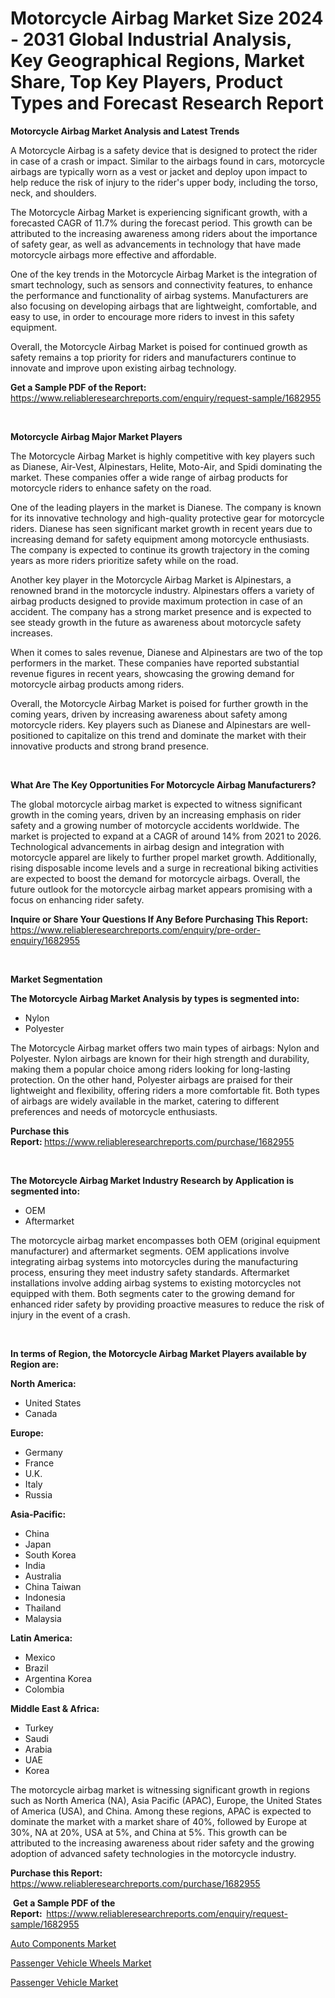 <p><h1>Motorcycle Airbag Market Size 2024 - 2031 Global Industrial Analysis, Key Geographical Regions, Market Share, Top Key Players, Product Types and Forecast Research Report</h1></p><p><strong>Motorcycle Airbag Market Analysis and Latest Trends</strong></p>
<p><p>A Motorcycle Airbag is a safety device that is designed to protect the rider in case of a crash or impact. Similar to the airbags found in cars, motorcycle airbags are typically worn as a vest or jacket and deploy upon impact to help reduce the risk of injury to the rider's upper body, including the torso, neck, and shoulders.</p><p>The Motorcycle Airbag Market is experiencing significant growth, with a forecasted CAGR of 11.7% during the forecast period. This growth can be attributed to the increasing awareness among riders about the importance of safety gear, as well as advancements in technology that have made motorcycle airbags more effective and affordable.</p><p>One of the key trends in the Motorcycle Airbag Market is the integration of smart technology, such as sensors and connectivity features, to enhance the performance and functionality of airbag systems. Manufacturers are also focusing on developing airbags that are lightweight, comfortable, and easy to use, in order to encourage more riders to invest in this safety equipment.</p><p>Overall, the Motorcycle Airbag Market is poised for continued growth as safety remains a top priority for riders and manufacturers continue to innovate and improve upon existing airbag technology.</p></p>
<p><strong>Get a Sample PDF of the Report:&nbsp;</strong> <a href="https://www.reliableresearchreports.com/enquiry/request-sample/1682955">https://www.reliableresearchreports.com/enquiry/request-sample/1682955</a></p>
<p>&nbsp;</p>
<p><strong>Motorcycle Airbag Major Market Players</strong></p>
<p><p>The Motorcycle Airbag Market is highly competitive with key players such as Dianese, Air-Vest, Alpinestars, Helite, Moto-Air, and Spidi dominating the market. These companies offer a wide range of airbag products for motorcycle riders to enhance safety on the road.</p><p>One of the leading players in the market is Dianese. The company is known for its innovative technology and high-quality protective gear for motorcycle riders. Dianese has seen significant market growth in recent years due to increasing demand for safety equipment among motorcycle enthusiasts. The company is expected to continue its growth trajectory in the coming years as more riders prioritize safety while on the road.</p><p>Another key player in the Motorcycle Airbag Market is Alpinestars, a renowned brand in the motorcycle industry. Alpinestars offers a variety of airbag products designed to provide maximum protection in case of an accident. The company has a strong market presence and is expected to see steady growth in the future as awareness about motorcycle safety increases.</p><p>When it comes to sales revenue, Dianese and Alpinestars are two of the top performers in the market. These companies have reported substantial revenue figures in recent years, showcasing the growing demand for motorcycle airbag products among riders.</p><p>Overall, the Motorcycle Airbag Market is poised for further growth in the coming years, driven by increasing awareness about safety among motorcycle riders. Key players such as Dianese and Alpinestars are well-positioned to capitalize on this trend and dominate the market with their innovative products and strong brand presence.</p></p>
<p>&nbsp;</p>
<p><strong>What Are The Key Opportunities For Motorcycle Airbag Manufacturers?</strong></p>
<p><p>The global motorcycle airbag market is expected to witness significant growth in the coming years, driven by an increasing emphasis on rider safety and a growing number of motorcycle accidents worldwide. The market is projected to expand at a CAGR of around 14% from 2021 to 2026. Technological advancements in airbag design and integration with motorcycle apparel are likely to further propel market growth. Additionally, rising disposable income levels and a surge in recreational biking activities are expected to boost the demand for motorcycle airbags. Overall, the future outlook for the motorcycle airbag market appears promising with a focus on enhancing rider safety.</p></p>
<p><strong>Inquire or Share Your Questions If Any Before Purchasing This Report:</strong> <a href="https://www.reliableresearchreports.com/enquiry/pre-order-enquiry/1682955">https://www.reliableresearchreports.com/enquiry/pre-order-enquiry/1682955</a></p>
<p>&nbsp;</p>
<p><strong>Market Segmentation</strong></p>
<p><strong>The Motorcycle Airbag Market Analysis by types is segmented into:</strong></p>
<p><ul><li>Nylon</li><li>Polyester</li></ul></p>
<p><p>The Motorcycle Airbag market offers two main types of airbags: Nylon and Polyester. Nylon airbags are known for their high strength and durability, making them a popular choice among riders looking for long-lasting protection. On the other hand, Polyester airbags are praised for their lightweight and flexibility, offering riders a more comfortable fit. Both types of airbags are widely available in the market, catering to different preferences and needs of motorcycle enthusiasts.</p></p>
<p><strong>Purchase this Report:&nbsp;</strong><a href="https://www.reliableresearchreports.com/purchase/1682955">https://www.reliableresearchreports.com/purchase/1682955</a></p>
<p>&nbsp;</p>
<p><strong>The Motorcycle Airbag Market Industry Research by Application is segmented into:</strong></p>
<p><ul><li>OEM</li><li>Aftermarket</li></ul></p>
<p><p>The motorcycle airbag market encompasses both OEM (original equipment manufacturer) and aftermarket segments. OEM applications involve integrating airbag systems into motorcycles during the manufacturing process, ensuring they meet industry safety standards. Aftermarket installations involve adding airbag systems to existing motorcycles not equipped with them. Both segments cater to the growing demand for enhanced rider safety by providing proactive measures to reduce the risk of injury in the event of a crash.</p></p>
<p>&nbsp;</p>
<p><strong>In terms of Region, the Motorcycle Airbag Market Players available by Region are:</strong></p>
<p>
    <p> <strong> North America: </strong>
        <ul>
            <li>United States</li>
            <li>Canada</li>
        </ul>
        </p> 
    <p> <strong> Europe: </strong>
        <ul>
            <li>Germany</li>
            <li>France</li>
            <li>U.K.</li>
            <li>Italy</li>
            <li>Russia</li>
        </ul>
        </p> 
    <p> <strong> Asia-Pacific: </strong>
        <ul>
            <li>China</li>
            <li>Japan</li>
            <li>South Korea</li>
            <li>India</li>
            <li>Australia</li>
            <li>China Taiwan</li>
            <li>Indonesia</li>
            <li>Thailand</li>
            <li>Malaysia</li>
        </ul>
        </p> 
    <p> <strong> Latin America: </strong>
        <ul>
            <li>Mexico</li>
            <li>Brazil</li>
            <li>Argentina Korea</li>
            <li>Colombia</li>
        </ul>
        </p> 
    <p> <strong> Middle East & Africa: </strong>
        <ul>
            <li>Turkey</li>
            <li>Saudi</li>
            <li>Arabia</li>
            <li>UAE</li>
            <li>Korea</li>
        </ul>
    </p>
    </p>
<p><p>The motorcycle airbag market is witnessing significant growth in regions such as North America (NA), Asia Pacific (APAC), Europe, the United States of America (USA), and China. Among these regions, APAC is expected to dominate the market with a market share of 40%, followed by Europe at 30%, NA at 20%, USA at 5%, and China at 5%. This growth can be attributed to the increasing awareness about rider safety and the growing adoption of advanced safety technologies in the motorcycle industry.</p></p>
<p><strong>Purchase this Report: </strong><a href="https://www.reliableresearchreports.com/purchase/1682955">https://www.reliableresearchreports.com/purchase/1682955</a></p>
<p>&nbsp;<strong>Get a Sample PDF of the Report:&nbsp;&nbsp;</strong><a href="https://www.reliableresearchreports.com/enquiry/request-sample/1682955">https://www.reliableresearchreports.com/enquiry/request-sample/1682955</a></p>
<p><strong></strong></p>
<p><p><a href="https://github.com/globismark/Market-Research-Report-List-2/blob/main/auto-components-market.md">Auto Components Market</a></p><p><a href="https://github.com/timeliteaut/Market-Research-Report-List-1/blob/main/passenger-vehicle-wheels-market.md">Passenger Vehicle Wheels Market</a></p><p><a href="https://github.com/bobicer/Market-Research-Report-List-2/blob/main/passenger-vehicle-market.md">Passenger Vehicle Market</a></p></p>